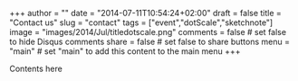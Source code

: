 +++
author = ""
date = "2014-07-11T10:54:24+02:00"
draft = false
title = "Contact us"
slug = "contact"
tags = ["event","dotScale","sketchnote"]
image = "images/2014/Jul/titledotscale.png"
comments = false    # set false to hide Disqus comments
share = false        # set false to share buttons
menu = "main"           # set "main" to add this content to the main menu
+++

Contents here
